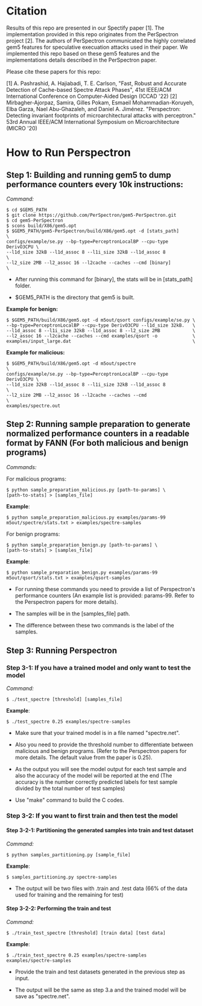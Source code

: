 # Citation

Results of this repo are presented in our Spectify paper [1]. The implementation provided in this repo originates from the PerSpectron project [2]. The authors of PerSpectron communicated the highly correlated gem5 features for speculative execuation attacks used in their paper. We implemented this repo based on these gem5 features and the implementations details described in the PerSpectron paper.

Please cite these papers for this repo:

[1] A. Pashrashid, A. Hajiabadi, T. E. Carlson, "Fast, Robust and Accurate Detection of Cache-based Spectre
Attack Phases", 41st IEEE/ACM International Conference on Computer-Aided Design (ICCAD '22) 
[2] Mirbagher-Ajorpaz, Samira, Gilles Pokam, Esmaeil Mohammadian-Koruyeh, Elba Garza, Nael Abu-Ghazaleh, and Daniel A. Jiménez. "Perspectron: Detecting invariant footprints of microarchitectural attacks with perceptron." 53rd Annual IEEE/ACM International Symposium on Microarchitecture (MICRO '20)

# How to Run Perspectron


Step 1: Building and running gem5 to dump performance counters every 10k instructions:
--------------------------------------------------------------------------------------------

*Command:*

	$ cd $GEM5_PATH
	$ git clone https://github.com/PerSpectron/gem5-PerSpectron.git
	$ cd gem5-PerSpectron
	$ scons build/X86/gem5.opt
	$ $GEM5_PATH/gem5-PerSpectron/build/X86/gem5.opt -d [stats_path]        \
	configs/example/se.py --bp-type=PerceptronLocalBP --cpu-type DerivO3CPU \
	--l1d_size 32kB --l1d_assoc 8 --l1i_size 32kB --l1d_assoc 8             \
	--l2_size 2MB --l2_assoc 16 --l2cache --caches --cmd [binary]           \

-   After running this command for \[binary\], the stats will be in
    \[stats\_path\] folder.

-   \$GEM5\_PATH is the directory that gem5 is built.

**Example for benign:**

	$ $GEM5_PATH/build/X86/gem5.opt -d m5out/qsort configs/example/se.py \
	--bp-type=PerceptronLocalBP --cpu-type DerivO3CPU --l1d_size 32kB.   \
	--l1d_assoc 8 --l1i_size 32kB --l1d_assoc 8 --l2_size 2MB            \
	--l2_assoc 16 --l2cache --caches --cmd examples/qsort -o             \
	examples/input_large.dat                                             \

**Example for malicious:**

	$ $GEM5_PATH/build/X86/gem5.opt -d m5out/spectre                        \
	configs/example/se.py --bp-type=PerceptronLocalBP --cpu-type DerivO3CPU \
	--l1d_size 32kB --l1d_assoc 8 --l1i_size 32kB --l1d_assoc 8             \
	--l2_size 2MB --l2_assoc 16 --l2cache --caches --cmd                    \
	examples/spectre.out

Step 2: Running sample preparation to generate normalized performance counters in a readable format by FANN (For both malicious and benign programs)
----------------------------------------------------------------------------------------------------------------------------------------------------

*Commands:*

For malicious programs:
	
	$ python sample_preparation_malicious.py [path-to-params] \
	[path-to-stats] > [samples_file]

**Example**:

	$ python sample_preparation_malicious.py examples/params-99
	m5out/spectre/stats.txt > examples/spectre-samples

For benign programs:

	$ python sample_preparation_benign.py [path-to-params] \
	[path-to-stats] > [samples_file]

**Example**:

	$ python sample_preparation_benign.py examples/params-99
	m5out/qsort/stats.txt > examples/qsort-samples

-   For running these commands you need to provide a list of
    Perspectron's performance counters (An example list is
    provided: params-99. Refer to the Perspectron papers for
    more details).

-   The samples will be in the \[samples\_file\] path.

-   The difference between these two commands is the label of
    the samples.

Step 3: Running Perspectron
---------------------------

### Step 3-1: If you have a trained model and only want to test the model

*Command:*

	$ ./test_spectre [threshold] [samples_file]

**Example**:

	$ ./test_spectre 0.25 examples/spectre-samples

-   Make sure that your trained model is in a file named "spectre.net".

-   Also you need to provide the threshold number to differentiate
    between malicious and benign programs. (Refer to the Perspectron
    papers for more details. The default value from the paper is 0.25).

-   As the output you will see the model output for each test sample and
    also the accuracy of the model will be reported at the end (The
    accuracy is the number correctly predicted labels for test sample
    divided by the total number of test samples)

-   Use "make" command to build the C codes.

### Step 3-2: If you want to first train and then test the model

#### Step 3-2-1: Partitioning the generated samples into train and test dataset

*Command:*

	$ python samples_partitioning.py [sample_file]

**Example**:

	$ samples_partitioning.py spectre-samples

-   The output will be two files with .train and .test data (66% of the
    data used for training and the remaining for test)

#### 

#### Step 3-2-2: Performing the train and test

*Command:*

	$ ./train_test_spectre [threshold] [train data] [test data]

**Example**:

	$ ./train_test_spectre 0.25 examples/spectre-samples
	examples/spectre-samples

-   Provide the train and test datasets generated in the previous step
    as input.

-   The output will be the same as step 3.a and the trained model will
    be save as "spectre.net".




